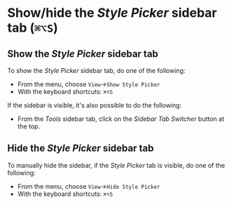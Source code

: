 # Show/hide the _Style Picker_ sidebar tab (`⌘⌥S`)

## Show the _Style Picker_ sidebar tab

To show the _Style Picker_ sidebar tab,  do one of the following:
- From the menu, choose `View`→`Show Style Picker`
- With the keyboard shortcuts: `⌘⌥S`

If the sidebar is visible, it's also possible to do the following:
- From the _Tools_ sidebar tab,  click on the _Sidebar Tab Switcher_ button at the top.

## Hide the _Style Picker_ sidebar tab

To manually hide the sidebar, if the _Style Picker_ tab is visible, do one of the following:

- From the menu, choose `View`→`Hide Style Picker`
- With the keyboard shortcuts: `⌘⌥S`